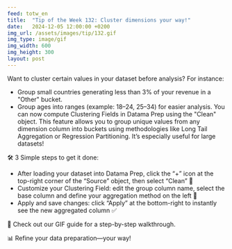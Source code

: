 ```yaml
---
feed: totw_en
title:  "Tip of the Week 132: Cluster dimensions your way!"
date:   2024-12-05 12:00:00 +0200
img_url: /assets/images/tip/132.gif
img_type: image/gif
img_width: 600
img_height: 300
layout: post
---
```


Want to cluster certain values in your dataset before analysis? For instance:
  * Group small countries generating less than 3% of your revenue in a "Other" bucket.
  * Group ages into ranges (example: 18–24, 25–34) for easier analysis.
You can now compute Clustering Fields in Datama Prep using the "Clean" object. This feature allows you to group unique values from any dimension column into buckets using methodologies like Long Tail Aggregation or Regression Partitioning. It’s especially useful for large datasets!  

🛠️ 3 Simple steps to get it done:
  * After loading your dataset into Datama Prep, click the “+” icon at the top-right corner of the “Source” object, then select “Clean” 🧹
  * Customize your Clustering Field: edit the group column name, select the base column and define your aggregation method on the left 📝
  * Apply and save changes: click “Apply” at the bottom-right to instantly see the new aggregated column ✅

🎥 Check out our GIF guide for a step-by-step walkthrough.  

📊 Refine your data preparation—your way!
